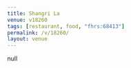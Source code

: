 ```yaml
---
title: Shangri La
venue: v18260
tags: [restaurant, food, "fhrs:68413"]
permalink: /v/18260/
layout: venue
---
```

null